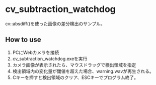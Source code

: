 cv_subtraction_watchdog
========
cv::absdiff()を使った画像の差分検出のサンプル。

How to use
---
  1. PCにWebカメラを接続
  2. cv_subtraction_watchdog.exeを実行
  3. カメラ画像が表示されたら、マウスドラッグで検出領域を指定
  4. 検出領域内の変化量が閾値を超えた場合、warning.wavが再生される。
  5. Cキーを押すと検出領域のクリア、ESCキーでプログラム終了。
